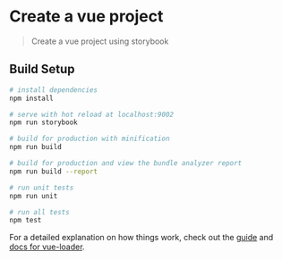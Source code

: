 # Create a vue project

> Create a vue project using storybook

## Build Setup

``` bash
# install dependencies
npm install

# serve with hot reload at localhost:9002
npm run storybook

# build for production with minification
npm run build

# build for production and view the bundle analyzer report
npm run build --report

# run unit tests
npm run unit

# run all tests
npm test
```

For a detailed explanation on how things work, check out the [guide](http://vuejs-templates.github.io/webpack/) and [docs for vue-loader](http://vuejs.github.io/vue-loader).
